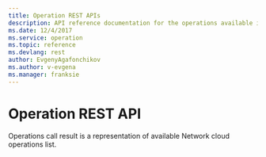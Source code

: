 ```yaml
---
title: Operation REST APIs
description: API reference documentation for the operations available in the Operation REST API, a RESTful web service for managing Operation resources in Azure.
ms.date: 12/4/2017
ms.service: operation
ms.topic: reference
ms.devlang: rest
author: EvgenyAgafonchikov
ms.author: v-evgena
ms.manager: franksie
---
```


# Operation REST API

Operations call result is a representation of available Network cloud operations list.
